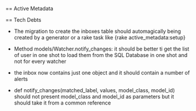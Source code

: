 == Active Metadata

== Tech Debts

* The migration to create the inboxes table should automagically being created by 
  a generator or a rake task like {rake active_metadata:setup}

* Method models/Watcher.notify_changes: it should be better ti get the list of user 
	in one shot to load them from the SQL Database in one shot and not for every watcher
* the inbox now contains just one object and it should contain a number of alerts

*   def notify_changes(matched_label, values, model_class, model_id) should not present
	model_class and model_id as parameters but it should take it from a common reference	